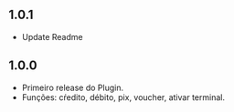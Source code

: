 ## 1.0.1

- Update Readme

## 1.0.0

- Primeiro release do Plugin.
- Funções: cŕedito, débito, pix, voucher, ativar terminal.
